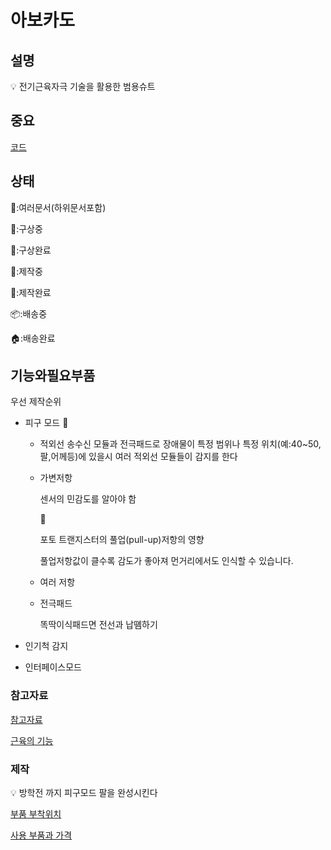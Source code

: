 # 아보카도

## 설명

<aside>
💡 전기근육자극 기술을 활용한 범용슈트

</aside>

## 중요

[코드](%E1%84%8B%E1%85%A1%E1%84%87%E1%85%A9%E1%84%8F%E1%85%A1%E1%84%83%E1%85%A9%20ea4e9d520eb94b51a29365d6f7f7f2f4/%E1%84%8F%E1%85%A9%E1%84%83%E1%85%B3%202354d73995cb4836b4b1d52160107a64.md)

## 상태

🥑:여러문서(하위문서포함)

🔎:구상중

🌈:구상완료

🔨:제작중

💎:제작완료

📦:배송중

🏠:배송완료

## 기능와필요부품

우선 제작순위

- 피구 모드 🔨
    - 적외선 송수신 모듈과 전극패드로 장애물이 특정 범위나 특정 위치(예:40~50,팔,어께등)에 있을시 여러 적외선 모듈들이 감지를 한다
    - 가변저항
        
        센서의 민감도를 알아야 함 
        
        <aside>
        🥑
        
        포토 트랜지스터의 풀업(pull-up)저항의 영향
        
        풀업저항값이 클수록 감도가 좋아져 먼거리에서도 인식할 수 있습니다.
        
        </aside>
        
    - 여러 저항
    - 전극패드
        
        똑딱이식패드면 전선과 납똄하기
        
- 인기척 감지
- 인터페이스모드

### 참고자료

[참고자료](%E1%84%8B%E1%85%A1%E1%84%87%E1%85%A9%E1%84%8F%E1%85%A1%E1%84%83%E1%85%A9%20ea4e9d520eb94b51a29365d6f7f7f2f4/%E1%84%8E%E1%85%A1%E1%86%B7%E1%84%80%E1%85%A9%E1%84%8C%E1%85%A1%E1%84%85%E1%85%AD%20fe1f748f08f448a8996becf6baf84c02.md)

[근육의 기능](%E1%84%8B%E1%85%A1%E1%84%87%E1%85%A9%E1%84%8F%E1%85%A1%E1%84%83%E1%85%A9%20ea4e9d520eb94b51a29365d6f7f7f2f4/%E1%84%80%E1%85%B3%E1%86%AB%E1%84%8B%E1%85%B2%E1%86%A8%E1%84%8B%E1%85%B4%20%E1%84%80%E1%85%B5%E1%84%82%E1%85%B3%E1%86%BC%203d83971d37f74dc5a8c5561a3354b9a6.md)

### 제작

<aside>
💡 방학전 까지 피구모드 팔을 완성시킨다

</aside>

[부품 부착위치](%E1%84%8B%E1%85%A1%E1%84%87%E1%85%A9%E1%84%8F%E1%85%A1%E1%84%83%E1%85%A9%20ea4e9d520eb94b51a29365d6f7f7f2f4/%E1%84%87%E1%85%AE%E1%84%91%E1%85%AE%E1%86%B7%20%E1%84%87%E1%85%AE%E1%84%8E%E1%85%A1%E1%86%A8%E1%84%8B%E1%85%B1%E1%84%8E%E1%85%B5%2083d9c2adf6814f708820bd95fbd9c495.md)

[사용 부품과 가격](%E1%84%8B%E1%85%A1%E1%84%87%E1%85%A9%E1%84%8F%E1%85%A1%E1%84%83%E1%85%A9%20ea4e9d520eb94b51a29365d6f7f7f2f4/%E1%84%89%E1%85%A1%E1%84%8B%E1%85%AD%E1%86%BC%20%E1%84%87%E1%85%AE%E1%84%91%E1%85%AE%E1%86%B7%E1%84%80%E1%85%AA%20%E1%84%80%E1%85%A1%E1%84%80%E1%85%A7%E1%86%A8%20e0aa3297b10b48aaaab7d2dd9cf3dee4.md)
